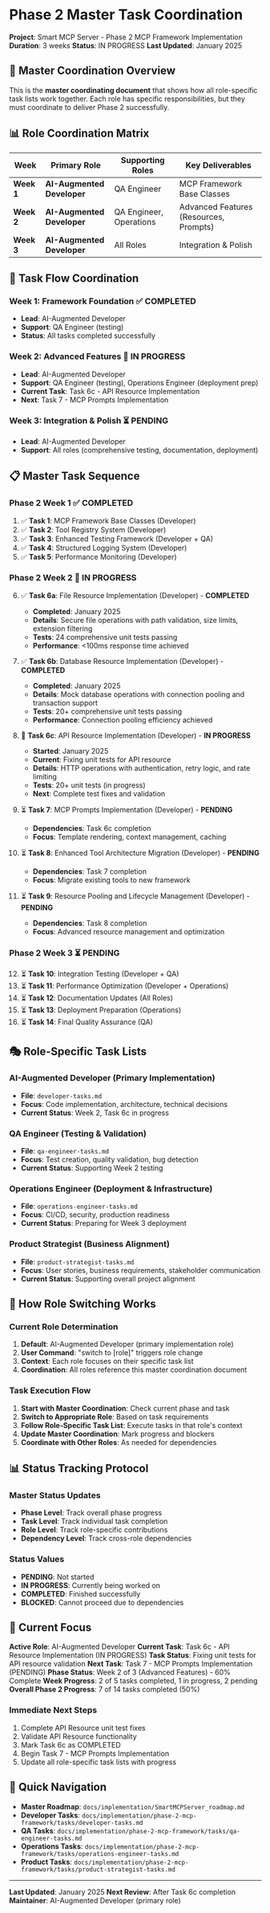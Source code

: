 # Phase 2 Master Task Coordination

**Project**: Smart MCP Server - Phase 2 MCP Framework Implementation
**Duration**: 3 weeks
**Status**: IN PROGRESS
**Last Updated**: January 2025

## 🎯 **Master Coordination Overview**

This is the **master coordinating document** that shows how all role-specific task lists work together. Each role has specific responsibilities, but they must coordinate to deliver Phase 2 successfully.

## 📊 **Role Coordination Matrix**

| Week | Primary Role | Supporting Roles | Key Deliverables |
|------|-------------|------------------|------------------|
| **Week 1** | **AI-Augmented Developer** | QA Engineer | MCP Framework Base Classes |
| **Week 2** | **AI-Augmented Developer** | QA Engineer, Operations | Advanced Features (Resources, Prompts) |
| **Week 3** | **AI-Augmented Developer** | All Roles | Integration & Polish |

## 🔄 **Task Flow Coordination**

### **Week 1: Framework Foundation** ✅ **COMPLETED**
- **Lead**: AI-Augmented Developer
- **Support**: QA Engineer (testing)
- **Status**: All tasks completed successfully

### **Week 2: Advanced Features** 🔄 **IN PROGRESS**
- **Lead**: AI-Augmented Developer
- **Support**: QA Engineer (testing), Operations Engineer (deployment prep)
- **Current Task**: Task 6c - API Resource Implementation
- **Next**: Task 7 - MCP Prompts Implementation

### **Week 3: Integration & Polish** ⏳ **PENDING**
- **Lead**: AI-Augmented Developer
- **Support**: All roles (comprehensive testing, documentation, deployment)

## 📋 **Master Task Sequence**

### **Phase 2 Week 1** ✅ **COMPLETED**
1. ✅ **Task 1**: MCP Framework Base Classes (Developer)
2. ✅ **Task 2**: Tool Registry System (Developer)
3. ✅ **Task 3**: Enhanced Testing Framework (Developer + QA)
4. ✅ **Task 4**: Structured Logging System (Developer)
5. ✅ **Task 5**: Performance Monitoring (Developer)

### **Phase 2 Week 2** 🔄 **IN PROGRESS**
6. ✅ **Task 6a**: File Resource Implementation (Developer) - **COMPLETED**
   - **Completed**: January 2025
   - **Details**: Secure file operations with path validation, size limits, extension filtering
   - **Tests**: 24 comprehensive unit tests passing
   - **Performance**: <100ms response time achieved

7. ✅ **Task 6b**: Database Resource Implementation (Developer) - **COMPLETED**
   - **Completed**: January 2025
   - **Details**: Mock database operations with connection pooling and transaction support
   - **Tests**: 20+ comprehensive unit tests passing
   - **Performance**: Connection pooling efficiency achieved

8. 🔄 **Task 6c**: API Resource Implementation (Developer) - **IN PROGRESS**
   - **Started**: January 2025
   - **Current**: Fixing unit tests for API resource
   - **Details**: HTTP operations with authentication, retry logic, and rate limiting
   - **Tests**: 20+ unit tests (in progress)
   - **Next**: Complete test fixes and validation

9. ⏳ **Task 7**: MCP Prompts Implementation (Developer) - **PENDING**
   - **Dependencies**: Task 6c completion
   - **Focus**: Template rendering, context management, caching

10. ⏳ **Task 8**: Enhanced Tool Architecture Migration (Developer) - **PENDING**
    - **Dependencies**: Task 7 completion
    - **Focus**: Migrate existing tools to new framework

11. ⏳ **Task 9**: Resource Pooling and Lifecycle Management (Developer) - **PENDING**
    - **Dependencies**: Task 8 completion
    - **Focus**: Advanced resource management and optimization

### **Phase 2 Week 3** ⏳ **PENDING**
12. ⏳ **Task 10**: Integration Testing (Developer + QA)
13. ⏳ **Task 11**: Performance Optimization (Developer + Operations)
14. ⏳ **Task 12**: Documentation Updates (All Roles)
15. ⏳ **Task 13**: Deployment Preparation (Operations)
16. ⏳ **Task 14**: Final Quality Assurance (QA)

## 🎭 **Role-Specific Task Lists**

### **AI-Augmented Developer** (Primary Implementation)
- **File**: `developer-tasks.md`
- **Focus**: Code implementation, architecture, technical decisions
- **Current Status**: Week 2, Task 6c in progress

### **QA Engineer** (Testing & Validation)
- **File**: `qa-engineer-tasks.md`
- **Focus**: Test creation, quality validation, bug detection
- **Current Status**: Supporting Week 2 testing

### **Operations Engineer** (Deployment & Infrastructure)
- **File**: `operations-engineer-tasks.md`
- **Focus**: CI/CD, security, production readiness
- **Current Status**: Preparing for Week 3 deployment

### **Product Strategist** (Business Alignment)
- **File**: `product-strategist-tasks.md`
- **Focus**: User stories, business requirements, stakeholder communication
- **Current Status**: Supporting overall project alignment

## 🔄 **How Role Switching Works**

### **Current Role Determination**
1. **Default**: AI-Augmented Developer (primary implementation role)
2. **User Command**: "switch to [role]" triggers role change
3. **Context**: Each role focuses on their specific task list
4. **Coordination**: All roles reference this master coordination document

### **Task Execution Flow**
1. **Start with Master Coordination**: Check current phase and task
2. **Switch to Appropriate Role**: Based on task requirements
3. **Follow Role-Specific Task List**: Execute tasks in that role's context
4. **Update Master Coordination**: Mark progress and blockers
5. **Coordinate with Other Roles**: As needed for dependencies

## 📊 **Status Tracking Protocol**

### **Master Status Updates**
- **Phase Level**: Track overall phase progress
- **Task Level**: Track individual task completion
- **Role Level**: Track role-specific contributions
- **Dependency Level**: Track cross-role dependencies

### **Status Values**
- **PENDING**: Not started
- **IN PROGRESS**: Currently being worked on
- **COMPLETED**: Finished successfully
- **BLOCKED**: Cannot proceed due to dependencies

## 🎯 **Current Focus**

**Active Role**: AI-Augmented Developer
**Current Task**: Task 6c - API Resource Implementation (IN PROGRESS)
**Task Status**: Fixing unit tests for API resource validation
**Next Task**: Task 7 - MCP Prompts Implementation (PENDING)
**Phase Status**: Week 2 of 3 (Advanced Features) - 60% Complete
**Week Progress**: 2 of 5 tasks completed, 1 in progress, 2 pending
**Overall Phase 2 Progress**: 7 of 14 tasks completed (50%)

### **Immediate Next Steps**
1. Complete API Resource unit test fixes
2. Validate API Resource functionality
3. Mark Task 6c as COMPLETED
4. Begin Task 7 - MCP Prompts Implementation
5. Update all role-specific task lists with progress

## 🔗 **Quick Navigation**

- **Master Roadmap**: `docs/implementation/SmartMCPServer_roadmap.md`
- **Developer Tasks**: `docs/implementation/phase-2-mcp-framework/tasks/developer-tasks.md`
- **QA Tasks**: `docs/implementation/phase-2-mcp-framework/tasks/qa-engineer-tasks.md`
- **Operations Tasks**: `docs/implementation/phase-2-mcp-framework/tasks/operations-engineer-tasks.md`
- **Product Tasks**: `docs/implementation/phase-2-mcp-framework/tasks/product-strategist-tasks.md`

---

**Last Updated**: January 2025
**Next Review**: After Task 6c completion
**Maintainer**: AI-Augmented Developer (primary role)
